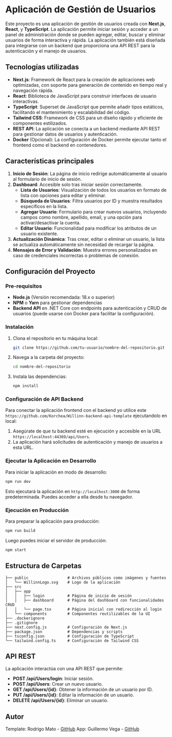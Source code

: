 
# Aplicación de Gestión de Usuarios

Este proyecto es una aplicación de gestión de usuarios creada con **Next.js**, **React**, y **TypeScript**. La aplicación permite iniciar sesión y acceder a un panel de administración donde se pueden agregar, editar, buscar y eliminar usuarios de forma interactiva y rápida. La aplicación también está diseñada para integrarse con un backend que proporciona una API REST para la autenticación y el manejo de usuarios.

## Tecnologías utilizadas

- **Next.js**: Framework de React para la creación de aplicaciones web optimizadas, con soporte para generación de contenido en tiempo real y navegación rápida.
- **React**: Biblioteca de JavaScript para construir interfaces de usuario interactivas.
- **TypeScript**: Superset de JavaScript que permite añadir tipos estáticos, facilitando el mantenimiento y escalabilidad del código.
- **Tailwind CSS**: Framework de CSS para un diseño rápido y eficiente de componentes estilizados.
- **REST API**: La aplicación se conecta a un backend mediante API REST para gestionar datos de usuarios y autenticación.
- **Docker** (Opcional): La configuración de Docker permite ejecutar tanto el frontend como el backend en contenedores.

## Características principales

1. **Inicio de Sesión**: La página de inicio redirige automáticamente al usuario al formulario de inicio de sesión.
2. **Dashboard**: Accesible solo tras iniciar sesión correctamente.
   - **Lista de Usuarios**: Visualización de todos los usuarios en formato de lista con opciones para editar y eliminar.
   - **Búsqueda de Usuarios**: Filtra usuarios por ID y muestra resultados específicos en la lista.
   - **Agregar Usuario**: Formulario para crear nuevos usuarios, incluyendo campos como nombre, apellido, email, y una opción para activar/desactivar la cuenta.
   - **Editar Usuario**: Funcionalidad para modificar los atributos de un usuario existente.
3. **Actualización Dinámica**: Tras crear, editar o eliminar un usuario, la lista se actualiza automáticamente sin necesidad de recargar la página.
4. **Mensajes de Error y Validación**: Muestra errores personalizados en caso de credenciales incorrectas o problemas de conexión.

## Configuración del Proyecto

### Pre-requisitos

- **Node.js** (Versión recomendada: 18.x o superior)
- **NPM** o **Yarn** para gestionar dependencias
- **Backend API** en .NET Core con endpoints para autenticación y CRUD de usuarios (puede usarse con Docker para facilitar la configuración).

### Instalación

1. Clona el repositorio en tu máquina local:
   ```bash
   git clone https://github.com/tu-usuario/nombre-del-repositorio.git
   ```

2. Navega a la carpeta del proyecto:
   ```bash
   cd nombre-del-repositorio
   ```

3. Instala las dependencias:
   ```bash
   npm install
   ```

### Configuración de API Backend

Para conectar la aplicación frontend con el backend yo utilice este `https://github.com/Korchea/Willinn-backend-api-template` ejecutandolo en local:

1. Asegúrate de que tu backend esté en ejecución y accesible en la URL `https://localhost:44369/api/Users`.
2. La aplicación hará solicitudes de autenticación y manejo de usuarios a esta URL.

### Ejecutar la Aplicación en Desarrollo

Para iniciar la aplicación en modo de desarrollo:

```bash
npm run dev
```

Esto ejecutará la aplicación en `http://localhost:3000` de forma predeterminada. Puedes acceder a ella desde tu navegador.

### Ejecución en Producción

Para preparar la aplicación para producción:

```bash
npm run build
```

Luego puedes iniciar el servidor de producción:

```bash
npm start
```

## Estructura de Carpetas

```plaintext
├── public                 # Archivos públicos como imágenes y fuentes
│   └── WillinnLogo.svg    # Logo de la aplicación
├── src
│   ├── app
│   │   ├── login          # Página de inicio de sesión
│   │   ├── dashboard      # Página del dashboard con funcionalidades CRUD
│   │   └── page.tsx       # Página inicial con redirección al login
│   └── components         # Componentes reutilizables de la UI
├── .dockerignore
├── .gitignore
├── next.config.js         # Configuración de Next.js
├── package.json           # Dependencias y scripts
├── tsconfig.json          # Configuración de TypeScript
└── tailwind.config.ts     # Configuración de Tailwind CSS
```

## API REST

La aplicación interactúa con una API REST que permite:

- **POST /api/Users/login**: Iniciar sesión.
- **POST /api/Users**: Crear un nuevo usuario.
- **GET /api/Users/{id}**: Obtener la información de un usuario por ID.
- **PUT /api/Users/{id}**: Editar la información de un usuario.
- **DELETE /api/Users/{id}**: Eliminar un usuario.

## Autor

Template: Rodrigo Mato - [GitHub](https://github.com/RodrigoMato00)
App: Guillermo Vega - [GitHub](https://github.com/Korchea)